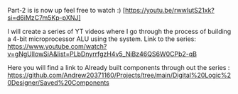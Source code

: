 Part-2 is is now up feel free to watch :) [https://youtu.be/rwwIutS21xk?si=d6iMzC7m5Kp-pXNJ]

I will create a series of YT videos where I go through the process of building a 4-bit microprocessor ALU using the system.
Link to the series: https://www.youtube.com/watch?v=gNgUllowSiA&list=PLbDnyrrfgzH4v5_NiBz46QS6W0CPb2-qB

Here you will find a link to Already built components through out the series : https://github.com/Andrew20371160/Projects/tree/main/Digital%20Logic%20Designer/Saved%20Components

